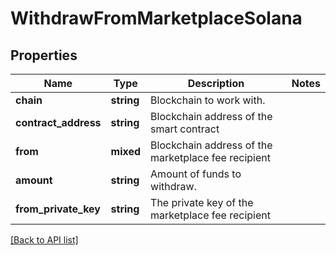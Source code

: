 # WithdrawFromMarketplaceSolana

## Properties

Name | Type | Description | Notes
------------ | ------------- | ------------- | -------------
**chain** | **string** | Blockchain to work with. |
**contract_address** | **string** | Blockchain address of the smart contract |
**from** | **mixed** | Blockchain address of the marketplace fee recipient |
**amount** | **string** | Amount of funds to withdraw. |
**from_private_key** | **string** | The private key of the marketplace fee recipient |

[[Back to API list]](../../README.md#api-endpoints)
